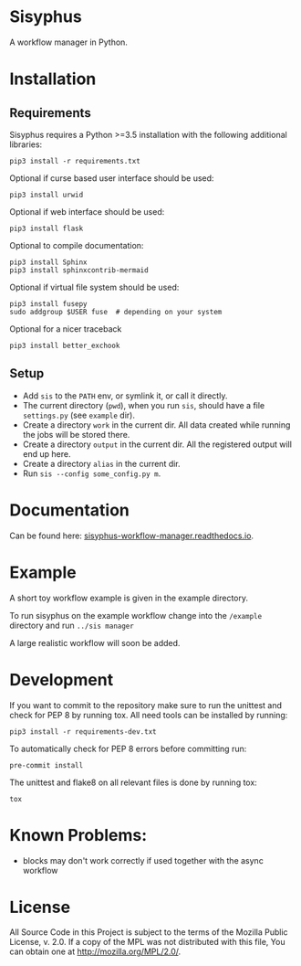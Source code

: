 # Sisyphus

A workflow manager in Python.


# Installation

## Requirements

Sisyphus requires a Python >=3.5 installation with the following additional libraries:

    pip3 install -r requirements.txt

  Optional if curse based user interface should be used:

    pip3 install urwid

  Optional if web interface should be used:

    pip3 install flask

  Optional to compile documentation:

    pip3 install Sphinx
    pip3 install sphinxcontrib-mermaid

  Optional if virtual file system should be used:

    pip3 install fusepy
    sudo addgroup $USER fuse  # depending on your system

  Optional for a nicer traceback

    pip3 install better_exchook

## Setup

* Add `sis` to the `PATH` env, or symlink it, or call it directly.
* The current directory (`pwd`), when you run `sis`, should have a file `settings.py` (see `example` dir).
* Create a directory `work` in the current dir.
  All data created while running the jobs will be stored there.
* Create a directory `output` in the current dir.
  All the registered output will end up here.
* Create a directory `alias` in the current dir.
* Run `sis --config some_config.py m`.


# Documentation
Can be found here: [sisyphus-workflow-manager.readthedocs.io](https://sisyphus-workflow-manager.readthedocs.io/).


# Example 

A short toy workflow example is given in the example directory. 

To run sisyphus on the example workflow change into the `/example` directory and run `../sis manager`

A large realistic workflow will soon be added.

# Development

If you want to commit to the repository make sure to run the unittest and check for PEP 8 by running tox.
All need tools can be installed by running:

    pip3 install -r requirements-dev.txt

To automatically check for PEP 8 errors before committing run:

    pre-commit install

The unittest and flake8 on all relevant files is done by running tox:

    tox

# Known Problems:

* blocks may don't work correctly if used together with the async workflow

# License

All Source Code in this Project is subject to the terms of the Mozilla
Public License, v. 2.0. If a copy of the MPL was not distributed with
this file, You can obtain one at http://mozilla.org/MPL/2.0/.

